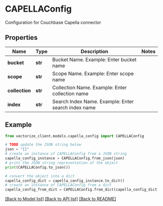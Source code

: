 # CAPELLAConfig

Configuration for Couchbase Capella connector

## Properties

Name | Type | Description | Notes
------------ | ------------- | ------------- | -------------
**bucket** | **str** | Bucket Name. Example: Enter bucket name | 
**scope** | **str** | Scope Name. Example: Enter scope name | 
**collection** | **str** | Collection Name. Example: Enter collection name | 
**index** | **str** | Search Index Name. Example: Enter search index name | 

## Example

```python
from vectorize_client.models.capella_config import CAPELLAConfig

# TODO update the JSON string below
json = "{}"
# create an instance of CAPELLAConfig from a JSON string
capella_config_instance = CAPELLAConfig.from_json(json)
# print the JSON string representation of the object
print(CAPELLAConfig.to_json())

# convert the object into a dict
capella_config_dict = capella_config_instance.to_dict()
# create an instance of CAPELLAConfig from a dict
capella_config_from_dict = CAPELLAConfig.from_dict(capella_config_dict)
```
[[Back to Model list]](../README.md#documentation-for-models) [[Back to API list]](../README.md#documentation-for-api-endpoints) [[Back to README]](../README.md)


